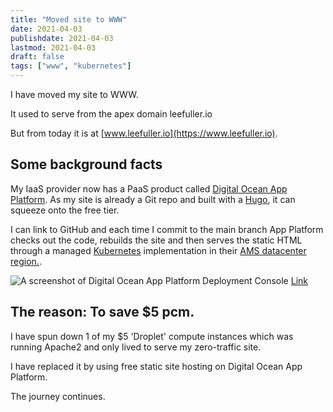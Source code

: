 ```yaml
---
title: "Moved site to WWW"
date: 2021-04-03
publishdate: 2021-04-03
lastmod: 2021-04-03
draft: false
tags: ["www", "kubernetes"]
---
```


I have moved my site to WWW.

It used to serve from the apex domain leefuller.io

But from today it is at [www.leefuller.io](https://www.leefuller.io).

## Some background facts

My IaaS provider now has a PaaS product called [Digital Ocean App Platform](https://www.digitalocean.com/products/app-platform/). As my site is already a Git repo and built with a [Hugo](https://gohugo.io), it can squeeze onto the free tier.

I can link to GitHub and each time I commit to the main branch App Platform checks out the code, rebuilds the site and then serves the static HTML through a managed [Kubernetes](https://kubernetes.io/) implementation in their [AMS datacenter region.](https://docs.digitalocean.com/products/platform/availability-matrix/#app-platform-availability).

![A screenshot of Digital Ocean App Platform Deployment Console](/asset/img/moved-site-to-www.png)
[Link](https://www2.leefuller.io/asset/img/moved-site-to-www.png)

## The reason: To save $5 pcm.

I have spun down 1 of my $5 'Droplet' compute instances which was running Apache2 and only lived to serve my zero-traffic site.

I have replaced it by using free static site hosting on Digital Ocean App Platform.

The journey continues.